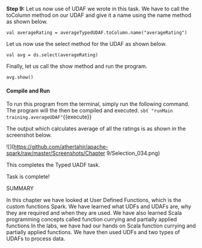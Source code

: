 
**Step 9:** Let us now use of UDAF we wrote in this task. We have to call the toColumn method on our UDAF and give it a name using the name method as shown below.

```
val averageRating = averageTypedUDAF.toColumn.name("averageRating")
```

Let us now use the select method for the UDAF as shown below.

```
val avg = ds.select(averageRating)
```

Finally, let us call the show method and run the program.

```
avg.show()
```

#### Compile and Run
To run this program from the terminal, simply run the following command. The program will the then be compiled and executed.
`sbt "runMain training.averageUDAF"`{{execute}} 

The output which calculates average of all the ratings is as shown in the screenshot below.
 
![](https://github.com/athertahir/apache-spark/raw/master/Screenshots/Chapter 9/Selection_034.png) 
 

This completes the Typed UADF task.

Task is complete!



SUMMARY

In this chapter we have looked at User Defined Functions, which is the custom functions Spark. We have learned what UDFs and UDAFs are, why they are required and when they are used. We have also learned Scala programming concepts called function currying and partially applied functions
In the labs, we have had our hands on Scala function currying and partially applied functions. We have then used UDFs and two types of UDAFs to process data.
